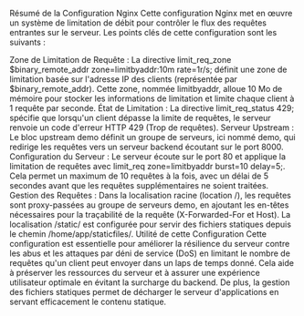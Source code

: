 Résumé de la Configuration Nginx
Cette configuration Nginx met en œuvre un système de limitation de débit pour contrôler le flux des requêtes entrantes sur le serveur. Les points clés de cette configuration sont les suivants :

Zone de Limitation de Requête :
La directive limit_req_zone $binary_remote_addr zone=limitbyaddr:10m rate=1r/s; définit une zone de limitation basée sur l'adresse IP des clients (représentée par $binary_remote_addr). Cette zone, nommée limitbyaddr, alloue 10 Mo de mémoire pour stocker les informations de limitation et limite chaque client à 1 requête par seconde.
État de Limitation :
La directive limit_req_status 429; spécifie que lorsqu'un client dépasse la limite de requêtes, le serveur renvoie un code d'erreur HTTP 429 (Trop de requêtes).
Serveur Upstream :
Le bloc upstream demo définit un groupe de serveurs, ici nommé demo, qui redirige les requêtes vers un serveur backend écoutant sur le port 8000.
Configuration du Serveur :
Le serveur écoute sur le port 80 et applique la limitation de requêtes avec limit_req zone=limitbyaddr burst=10 delay=5;. Cela permet un maximum de 10 requêtes à la fois, avec un délai de 5 secondes avant que les requêtes supplémentaires ne soient traitées.
Gestion des Requêtes :
Dans la localisation racine (location /), les requêtes sont proxy-passées au groupe de serveurs demo, en ajoutant les en-têtes nécessaires pour la traçabilité de la requête (X-Forwarded-For et Host).
La localisation /static/ est configurée pour servir des fichiers statiques depuis le chemin /home/app/staticfiles/.
Utilité de cette Configuration
Cette configuration est essentielle pour améliorer la résilience du serveur contre les abus et les attaques par déni de service (DoS) en limitant le nombre de requêtes qu'un client peut envoyer dans un laps de temps donné. Cela aide à préserver les ressources du serveur et à assurer une expérience utilisateur optimale en évitant la surcharge du backend. De plus, la gestion des fichiers statiques permet de décharger le serveur d'applications en servant efficacement le contenu statique.